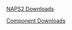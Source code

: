 [NAPS2 Downloads](https://github.com/cyanfish/naps2/releases)

[Component Downloads](https://github.com/cyanfish/naps2-components/releases)
